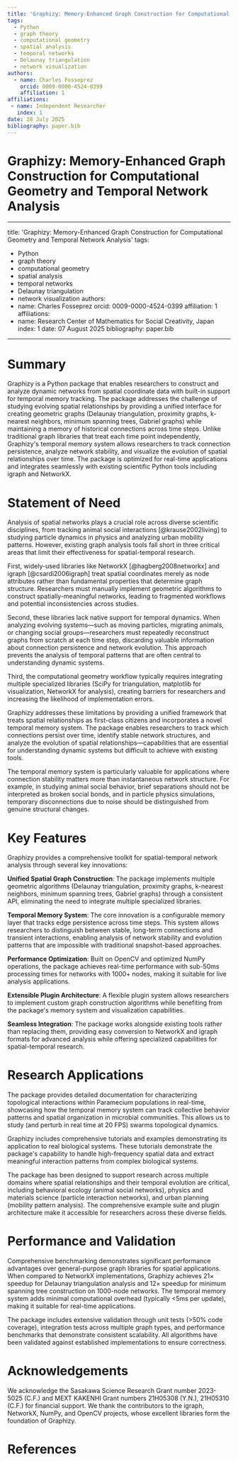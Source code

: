 ```yaml
---
title: 'Graphizy: Memory-Enhanced Graph Construction for Computational Geometry and Temporal Network Analysis'
tags:
  - Python
  - graph theory
  - computational geometry
  - spatial analysis
  - temporal networks
  - Delaunay triangulation
  - network visualization
authors:
  - name: Charles Fosseprez
    orcid: 0009-0000-4524-0399 
    affiliation: 1
affiliations:
 - name: Independent Researcher
   index: 1
date: 28 July 2025
bibliography: paper.bib
---
```


# Graphizy: Memory-Enhanced Graph Construction for Computational Geometry and Temporal Network Analysis
---
title: 'Graphizy: Memory-Enhanced Graph Construction for Computational Geometry and Temporal Network Analysis'
tags:
  - Python
  - graph theory
  - computational geometry
  - spatial analysis
  - temporal networks
  - Delaunay triangulation
  - network visualization
authors:
  - name: Charles Fosseprez
    orcid: 0009-0000-4524-0399 
    affiliation: 1
affiliations:
 - name: Research Center of Mathematics for Social Creativity, Japan
   index: 1
date: 07 August 2025
bibliography: paper.bib
---


# Summary

Graphizy is a Python package that enables researchers to construct and analyze dynamic networks from spatial coordinate data with built-in support for temporal memory tracking. The package addresses the challenge of studying evolving spatial relationships by providing a unified interface for creating geometric graphs (Delaunay triangulation, proximity graphs, k-nearest neighbors, minimum spanning trees, Gabriel graphs) while maintaining a memory of historical connections across time steps. Unlike traditional graph libraries that treat each time point independently, Graphizy's temporal memory system allows researchers to track connection persistence, analyze network stability, and visualize the evolution of spatial relationships over time. The package is optimized for real-time applications and integrates seamlessly with existing scientific Python tools including igraph and NetworkX.

# Statement of Need

Analysis of spatial networks plays a crucial role across diverse scientific disciplines, from tracking animal social interactions [@krause2002living] to studying particle dynamics in physics and analyzing urban mobility patterns. However, existing graph analysis tools fall short in three critical areas that limit their effectiveness for spatial-temporal research.

First, widely-used libraries like NetworkX [@hagberg2008networkx] and igraph [@csardi2006igraph] treat spatial coordinates merely as node attributes rather than fundamental properties that determine graph structure. Researchers must manually implement geometric algorithms to construct spatially-meaningful networks, leading to fragmented workflows and potential inconsistencies across studies.

Second, these libraries lack native support for temporal dynamics. When analyzing evolving systems—such as moving particles, migrating animals, or changing social groups—researchers must repeatedly reconstruct graphs from scratch at each time step, discarding valuable information about connection persistence and network evolution. This approach prevents the analysis of temporal patterns that are often central to understanding dynamic systems.

Third, the computational geometry workflow typically requires integrating multiple specialized libraries (SciPy for triangulation, matplotlib for visualization, NetworkX for analysis), creating barriers for researchers and increasing the likelihood of implementation errors.

Graphizy addresses these limitations by providing a unified framework that treats spatial relationships as first-class citizens and incorporates a novel temporal memory system. The package enables researchers to track which connections persist over time, identify stable network structures, and analyze the evolution of spatial relationships—capabilities that are essential for understanding dynamic systems but difficult to achieve with existing tools.

The temporal memory system is particularly valuable for applications where connection stability matters more than instantaneous network structure. For example, in studying animal social behavior, brief separations should not be interpreted as broken social bonds, and in particle physics simulations, temporary disconnections due to noise should be distinguished from genuine structural changes.

# Key Features

Graphizy provides a comprehensive toolkit for spatial-temporal network analysis through several key innovations:

**Unified Spatial Graph Construction**: The package implements multiple geometric algorithms (Delaunay triangulation, proximity graphs, k-nearest neighbors, minimum spanning trees, Gabriel graphs) through a consistent API, eliminating the need to integrate multiple specialized libraries.

**Temporal Memory System**: The core innovation is a configurable memory layer that tracks edge persistence across time steps. This system allows researchers to distinguish between stable, long-term connections and transient interactions, enabling analysis of network stability and evolution patterns that are impossible with traditional snapshot-based approaches.

**Performance Optimization**: Built on OpenCV and optimized NumPy operations, the package achieves real-time performance with sub-50ms processing times for networks with 1000+ nodes, making it suitable for live analysis applications.

**Extensible Plugin Architecture**: A flexible plugin system allows researchers to implement custom graph construction algorithms while benefiting from the package's memory system and visualization capabilities.

**Seamless Integration**: The package works alongside existing tools rather than replacing them, providing easy conversion to NetworkX and igraph formats for advanced analysis while offering specialized capabilities for spatial-temporal research.

# Research Applications

The package provides detailed documentation for characterizing topological interactions within Paramecium populations in real-time, showcasing how the temporal memory system can track collective behavior patterns and spatial organization in microbial communities. This allows us to study (and perturb in real time at 20 FPS) swarms topological dynamics.

Graphizy includes comprehensive tutorials and examples demonstrating its application to real biological systems. These tutorials demonstrate the package's capability to handle high-frequency spatial data and extract meaningful interaction patterns from complex biological systems.

The package has been designed to support research across multiple domains where spatial relationships and their temporal evolution are critical, including behavioral ecology (animal social networks), physics and materials science (particle interaction networks), and urban planning (mobility pattern analysis). The comprehensive example suite and plugin architecture make it accessible for researchers across these diverse fields.

# Performance and Validation

Comprehensive benchmarking demonstrates significant performance advantages over general-purpose graph libraries for spatial applications. When compared to NetworkX implementations, Graphizy achieves 21× speedup for Delaunay triangulation analysis and 12× speedup for minimum spanning tree construction on 1000-node networks. The temporal memory system adds minimal computational overhead (typically <5ms per update), making it suitable for real-time applications.

The package includes extensive validation through unit tests (>50% code coverage), integration tests across multiple graph types, and performance benchmarks that demonstrate consistent scalability. All algorithms have been validated against established implementations to ensure correctness.

# Acknowledgements

We acknowledge the Sasakawa Science Research Grant number 2023-5025 (C.F.) and MEXT KAKENHI Grant numbers 21H05308 (Y.N.), 21H05310 (C.F.) for financial support. We thank the contributors to the igraph, NetworkX, NumPy, and OpenCV projects, whose excellent libraries form the foundation of Graphizy.

# References